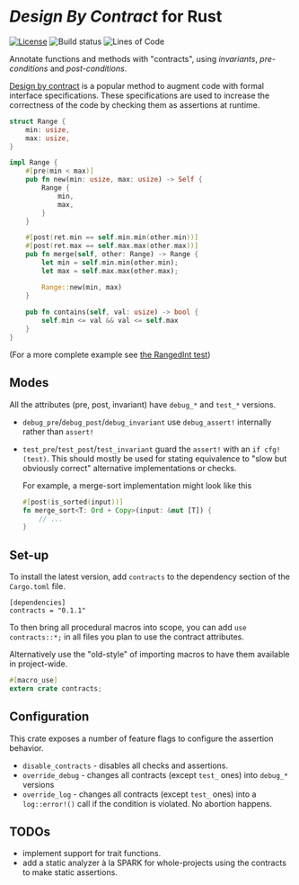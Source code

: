 # *Design By Contract* for Rust

[![License][license]][LICENSE]
![Build status][build]
![Lines of Code][loc]

[license]: https://img.shields.io/badge/license-MPL%202.0-blue.svg
[build]: https://gitlab.com/karroffel/contracts/badges/master/build.svg
[loc]: https://tokei.rs/b1/gitlab/karroffel/contracts?category=code

Annotate functions and methods with "contracts", using *invariants*, *pre-conditions* and *post-conditions*.

[Design by contract][dbc] is a popular method to augment code with formal interface specifications.
These specifications are used to increase the correctness of the code by checking them as assertions at runtime.

[dbc]: https://en.wikipedia.org/wiki/Design_by_contract

```rust
struct Range {
    min: usize,
    max: usize,
}

impl Range {
    #[pre(min < max)]
    pub fn new(min: usize, max: usize) -> Self {
        Range {
            min,
            max,
        }
    }

    #[post(ret.min == self.min.min(other.min))]
    #[post(ret.max == self.max.max(other.max))]
    pub fn merge(self, other: Range) -> Range {
        let min = self.min.min(other.min);
        let max = self.max.max(other.max);

        Range::new(min, max)
    }
    
    pub fn contains(self, val: usize) -> bool {
        self.min <= val && val <= self.max
    }
}
```

(For a more complete example see [the RangedInt test][rit])

[rit]: tests/ranged_int.rs

## Modes

All the attributes (pre, post, invariant) have `debug_*` and `test_*` versions.

- `debug_pre`/`debug_post`/`debug_invariant` use `debug_assert!` internally rather than `assert!`
- `test_pre`/`test_post`/`test_invariant` guard the `assert!` with an `if cfg!(test)`.
  This should mostly be used for stating equivalence to "slow but obviously correct" alternative implementations or checks.
  
  For example, a merge-sort implementation might look like this
  ```rust
  #[post(is_sorted(input))]
  fn merge_sort<T: Ord + Copy>(input: &mut [T]) {
      // ...
  }
  ```

## Set-up

To install the latest version, add `contracts` to the dependency section of the `Cargo.toml` file.

```
[dependencies]
contracts = "0.1.1"
```

To then bring all procedural macros into scope, you can add `use contracts::*;` in all files you plan
to use the contract attributes.

Alternatively use the "old-style" of importing macros to have them available in project-wide.

```rust
#[macro_use]
extern crate contracts;
```

## Configuration

This crate exposes a number of feature flags to configure the assertion behavior.

 - `disable_contracts` - disables all checks and assertions.
 - `override_debug` - changes all contracts (except `test_` ones) into `debug_*` versions
 - `override_log` - changes all contracts (except `test_` ones) into a `log::error!()` call if the condition is violated.
   No abortion happens.


## TODOs

 - implement support for trait functions.
 - add a static analyzer à la SPARK for whole-projects using the contracts to make static assertions.